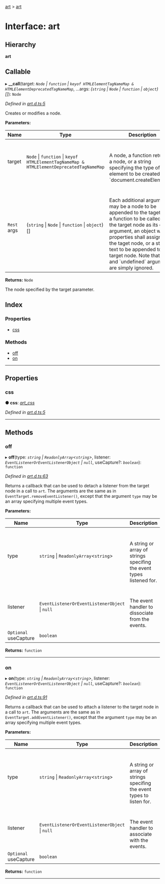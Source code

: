 [art](../README.md) > [art](../interfaces/art.md)

# Interface: art

## Hierarchy

**art**

## Callable
▸ **__call**(target: *`Node` \| `function` \| `keyof HTMLElementTagNameMap & HTMLElementDeprecatedTagNameMap`*, ...args: *(`string` \| `Node` \| `function` \| `object`)[]*): `Node`

*Defined in [art.d.ts:5](https://github.com/fasttime/art/blob/0.7.3/art.d.ts#L5)*

Creates or modifies a node.

**Parameters:**

| Name | Type | Description |
| ------ | ------ | ------ |
| target | `Node` \| `function` \| `keyof HTMLElementTagNameMap & HTMLElementDeprecatedTagNameMap` |  <br><br>A node, a function returning a node, or a string specifying the type of element to be created using \`document.createElement()\`. |
| `Rest` args | (`string` \| `Node` \| `function` \| `object`)[] |  <br><br>Each additional argument may be a node to be appended to the taget node, a function to be called with the target node as its only argument, an object whose properties shall assigned to the taget node, or a string of text to be appended to the target node. Note that \`null\` and \`undefined\` arguments are simply ignored. |

**Returns:** `Node`

The node specified by the target parameter.

## Index

### Properties

* [css](art.md#css)

### Methods

* [off](art.md#off)
* [on](art.md#on)

---

## Properties

<a id="css"></a>

###  css

**● css**: *[art_css](art_css.md)*

*Defined in [art.d.ts:5](https://github.com/fasttime/art/blob/0.7.3/art.d.ts#L5)*

___

## Methods

<a id="off"></a>

###  off

▸ **off**(type: *`string` \| `ReadonlyArray`<`string`>*, listener: *`EventListenerOrEventListenerObject` \| `null`*, useCapture?: *`boolean`*): `function`

*Defined in [art.d.ts:63](https://github.com/fasttime/art/blob/0.7.3/art.d.ts#L63)*

Returns a callback that can be used to detach a listener from the target node in a call to `art`. The arguments are the same as in `EventTarget.removeEventListener()`, except that the argument `type` may be an array specifying multiple event types.

**Parameters:**

| Name | Type | Description |
| ------ | ------ | ------ |
| type | `string` \| `ReadonlyArray`<`string`> |  <br><br>A string or array of strings specifing the event types listened for. |
| listener | `EventListenerOrEventListenerObject` \| `null` |  <br><br>The event handler to dissociate from the events. |
| `Optional` useCapture | `boolean` |

**Returns:** `function`

___
<a id="on"></a>

###  on

▸ **on**(type: *`string` \| `ReadonlyArray`<`string`>*, listener: *`EventListenerOrEventListenerObject` \| `null`*, useCapture?: *`boolean`*): `function`

*Defined in [art.d.ts:91](https://github.com/fasttime/art/blob/0.7.3/art.d.ts#L91)*

Returns a callback that can be used to attach a listener to the target node in a call to `art`. The arguments are the same as in `EventTarget.addEventListener()`, except that the argument `type` may be an array specifying multiple event types.

**Parameters:**

| Name | Type | Description |
| ------ | ------ | ------ |
| type | `string` \| `ReadonlyArray`<`string`> |  <br><br>A string or array of strings specifing the event types to listen for. |
| listener | `EventListenerOrEventListenerObject` \| `null` |  <br><br>The event handler to associate with the events. |
| `Optional` useCapture | `boolean` |

**Returns:** `function`

___


